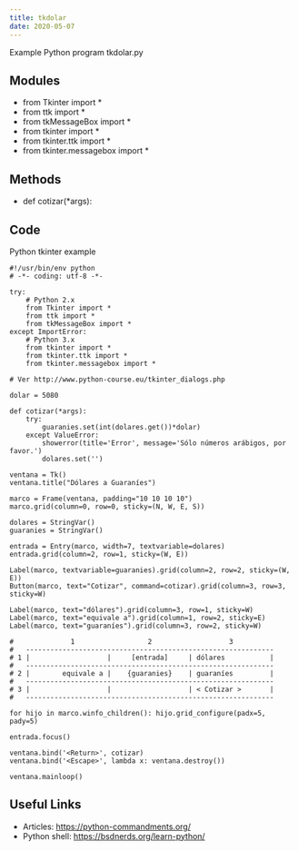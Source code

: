 ```yaml
---
title: tkdolar
date: 2020-05-07
---
```

Example Python program tkdolar.py

## Modules

* from Tkinter import *
* from ttk import *
* from tkMessageBox import *
* from tkinter import *
* from tkinter.ttk import *
* from tkinter.messagebox import *

## Methods

* def cotizar(*args):

## Code

Python tkinter example

    #!/usr/bin/env python
    # -*- coding: utf-8 -*-
    
    try:
        # Python 2.x
        from Tkinter import *
        from ttk import *
        from tkMessageBox import *
    except ImportError:
        # Python 3.x
        from tkinter import *
        from tkinter.ttk import *
        from tkinter.messagebox import *
    
    # Ver http://www.python-course.eu/tkinter_dialogs.php
    
    dolar = 5080
    
    def cotizar(*args):
        try:
            guaranies.set(int(dolares.get())*dolar)
        except ValueError:
            showerror(title='Error', message='Sólo números arábigos, por favor.')
            dolares.set('')
    
    ventana = Tk()
    ventana.title("Dólares a Guaraníes")
    
    marco = Frame(ventana, padding="10 10 10 10")
    marco.grid(column=0, row=0, sticky=(N, W, E, S))
    
    dolares = StringVar()
    guaranies = StringVar()
    
    entrada = Entry(marco, width=7, textvariable=dolares)
    entrada.grid(column=2, row=1, sticky=(W, E))
    
    Label(marco, textvariable=guaranies).grid(column=2, row=2, sticky=(W, E))
    Button(marco, text="Cotizar", command=cotizar).grid(column=3, row=3, sticky=W)
    
    Label(marco, text="dólares").grid(column=3, row=1, sticky=W)
    Label(marco, text="equivale a").grid(column=1, row=2, sticky=E)
    Label(marco, text="guaraníes").grid(column=3, row=2, sticky=W)
    
    #              1                  2                   3
    #   -------------------------------------------------------------
    # 1 |                   |     [entrada]     | dólares           |
    #   -------------------------------------------------------------
    # 2 |        equivale a |    {guaranies}    | guaraníes         |
    #   -------------------------------------------------------------
    # 3 |                   |                   | < Cotizar >       |
    #   -------------------------------------------------------------
    
    for hijo in marco.winfo_children(): hijo.grid_configure(padx=5, pady=5)
    
    entrada.focus()
    
    ventana.bind('<Return>', cotizar)
    ventana.bind('<Escape>', lambda x: ventana.destroy())
    
    ventana.mainloop()

## Useful Links

- Articles: https://python-commandments.org/
- Python shell: https://bsdnerds.org/learn-python/
